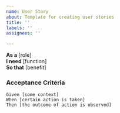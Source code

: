 ```yaml
---
name: User Story
about: Template for creating user stories
title: ''
labels: ''
assignees: ''

---
```


**As a** [role]  
 **I need** [function]  
 **So that** [benefit]  

 ### Acceptance Criteria  
   
 ```gherkin
 Given [some context]
 When [certain action is taken]
 Then [the outcome of action is observed]

